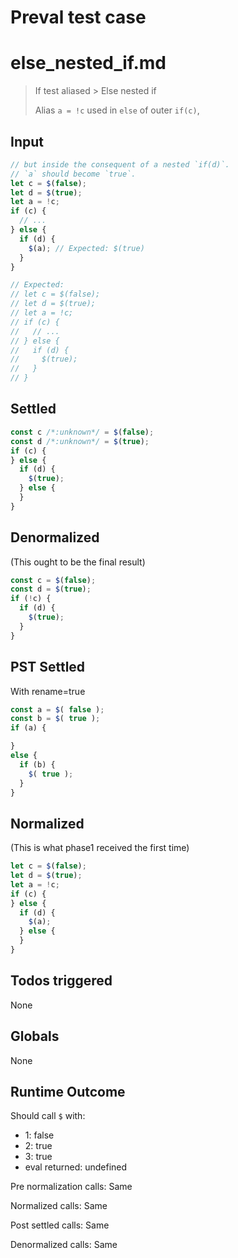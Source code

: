 # Preval test case

# else_nested_if.md

> If test aliased > Else nested if
>
> Alias `a = !c` used in `else` of outer `if(c)`,

## Input

`````js filename=intro
// but inside the consequent of a nested `if(d)`.
// `a` should become `true`.
let c = $(false);
let d = $(true);
let a = !c;
if (c) {
  // ...
} else {
  if (d) {
    $(a); // Expected: $(true)
  }
}

// Expected:
// let c = $(false);
// let d = $(true);
// let a = !c;
// if (c) {
//   // ...
// } else {
//   if (d) {
//     $(true);
//   }
// }
`````


## Settled


`````js filename=intro
const c /*:unknown*/ = $(false);
const d /*:unknown*/ = $(true);
if (c) {
} else {
  if (d) {
    $(true);
  } else {
  }
}
`````


## Denormalized
(This ought to be the final result)

`````js filename=intro
const c = $(false);
const d = $(true);
if (!c) {
  if (d) {
    $(true);
  }
}
`````


## PST Settled
With rename=true

`````js filename=intro
const a = $( false );
const b = $( true );
if (a) {

}
else {
  if (b) {
    $( true );
  }
}
`````


## Normalized
(This is what phase1 received the first time)

`````js filename=intro
let c = $(false);
let d = $(true);
let a = !c;
if (c) {
} else {
  if (d) {
    $(a);
  } else {
  }
}
`````


## Todos triggered


None


## Globals


None


## Runtime Outcome


Should call `$` with:
 - 1: false
 - 2: true
 - 3: true
 - eval returned: undefined

Pre normalization calls: Same

Normalized calls: Same

Post settled calls: Same

Denormalized calls: Same
